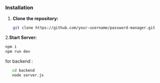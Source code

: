 ### Installation

1. **Clone the repository:**

   ```bash
   git clone https://github.com/your-username/password-manager.git
2.**Start Server:**

  ```bash
  npm i
  npm run dev
   ```
 for backend :
 ```bash
    cd backend
    node server.js
  

